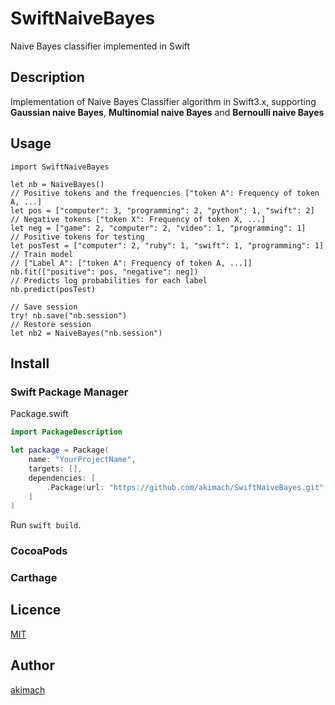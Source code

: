 # SwiftNaiveBayes

Naive Bayes classifier implemented in Swift

## Description

Implementation of Naive Bayes Classifier algorithm in Swift3.x, supporting **Gaussian naive Bayes**, **Multinomial naive Bayes** and **Bernoulli naive Bayes**

## Usage

```
import SwiftNaiveBayes

let nb = NaiveBayes()
// Positive tokens and the frequencies ["token A": Frequency of token A, ...]
let pos = ["computer": 3, "programming": 2, "python": 1, "swift": 2]
// Negative tokens ["token X": Frequency of token X, ...]
let neg = ["game": 2, "computer": 2, "video": 1, "programming": 1]
// Positive tokens for testing
let posTest = ["computer": 2, "ruby": 1, "swift": 1, "programming": 1]
// Train model
// ["Label A": ["token A": Frequency of token A, ...]]
nb.fit(["positive": pos, "negative": neg])
// Predicts log probabilities for each label
nb.predict(posTest)

// Save session
try! nb.save("nb.session")
// Restore session
let nb2 = NaiveBayes("nb.session")
```

## Install

### Swift Package Manager

Package.swift

```swift 
import PackageDescription

let package = Package(
    name: "YourProjectName",
    targets: [],
    dependencies: [
        .Package(url: "https://github.com/akimach/SwiftNaiveBayes.git", majorVersion: 1),
    ]
)
```

Run `swift build`.

### CocoaPods

### Carthage

## Licence

[MIT](https://github.com/akimach/SwiftNaiveBayes/blob/master/LICENSE)

## Author

[akimach](https://github.com/akimach)
